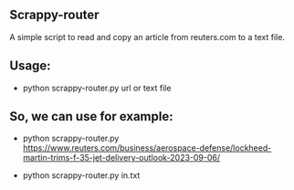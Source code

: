 ## Scrappy-router

A simple script to read and copy an article from reuters.com to a text file.

## Usage:

- python scrappy-router.py url or text file

## So, we can use for example:

*   python scrappy-router.py https://www.reuters.com/business/aerospace-defense/lockheed-martin-trims-f-35-jet-delivery-outlook-2023-09-06/

*   python scrappy-router.py in.txt